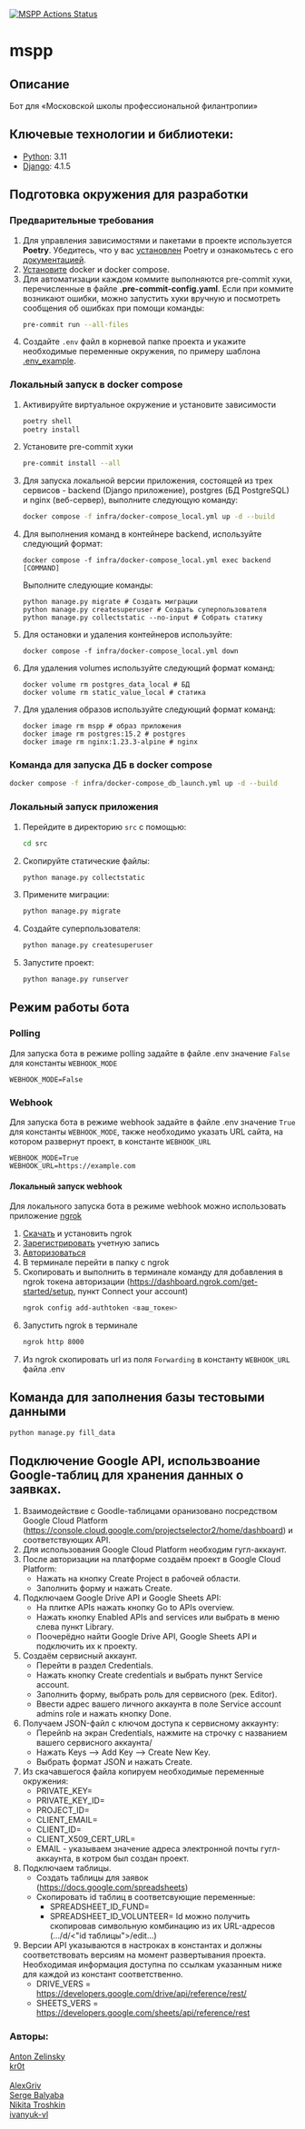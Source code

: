 [![MSPP Actions Status](https://github.com/Studio-Yandex-Practicum/mspp/actions/workflows/stage_deploy.yaml/badge.svg)](https://github.com/Studio-Yandex-Practicum/mspp/actions)
# mspp
## Описание
Бот для «Московской школы профессиональной филантропии»

## Ключевые технологии и библиотеки:
- [Python](https://www.python.org/): 3.11
- [Django](https://www.djangoproject.com/): 4.1.5

## Подготовка окружения для разработки
### Предварительные требования
1. Для управления зависимостями и пакетами в проекте используется **Poetry**. Убедитесь, что у вас [установлен](https://python-poetry.org/docs/#osx--linux--bashonwindows-install-instructions) Poetry и ознакомьтесь с его [документацией](https://python-poetry.org/docs/cli/).
2. [Установите](https://docs.docker.com/engine/install/) docker и docker compose.
3. Для автоматизации каждом коммите выполняются pre-commit хуки, перечисленные в файле **.pre-commit-config.yaml**. Если при коммите возникают ошибки, можно запустить хуки вручную и посмотреть сообщения об ошибках при помощи команды:
    ```bash
   pre-commit run --all-files
   ```
4. Создайте `.env` файл в корневой папке проекта и укажите необходимые переменные окружения, по примеру шаблона [.env_example](https://github.com/Studio-Yandex-Practicum/mspp/blob/develop/.env_example).

### Локальный запуск в docker compose
1. Активируйте виртуальное окружение и установите зависимости
    ```bash
    poetry shell
    poetry install


2. Установите pre-commit хуки
    ```bash
    pre-commit install --all
    ```

3. Для запуска локальной версии приложения, состоящей из трех сервисов - backend (Django приложение), postgres (БД PostgreSQL) и nginx (веб-сервер), выполните следующую команду:
    ```bash
    docker compose -f infra/docker-compose_local.yml up -d --build
    ```

4. Для выполнения команд в контейнере backend, используйте следующий формат:

    `docker compose -f infra/docker-compose_local.yml exec backend [COMMAND]`

    Выполните следующие команды:
    ```
    python manage.py migrate # Cоздать миграции
    python manage.py createsuperuser # Cоздать суперпользователя
    python manage.py collectstatic --no-input # Cобрать статику
    ```
5. Для остановки и удаления контейнеров используйте:

    `docker compose -f infra/docker-compose_local.yml down`


6. Для удаления volumes используйте следующий формат команд:
    ```
    docker volume rm postgres_data_local # БД
    docker volume rm static_value_local # статика
    ```

7. Для удаления образов используйте следующий формат команд:
    ```
    docker image rm mspp # образ приложения
    docker image rm postgres:15.2 # postgres
    docker image rm nginx:1.23.3-alpine # nginx
    ```

### Команда для запуска ДБ в docker compose
   ```bash
   docker compose -f infra/docker-compose_db_launch.yml up -d --build
   ```

### Локальный запуск приложения
1. Перейдите в директорию `src` с помощью:
   ```bash
   cd src
   ```

2. Скопируйте статические файлы:
   ```bash
   python manage.py collectstatic
   ```

3. Примените миграции:
   ```bash
   python manage.py migrate
   ```

4. Создайте суперпользователя:
   ```bash
   python manage.py createsuperuser
   ```

5. Запустите проект:
   ```bash
   python manage.py runserver
   ```


## Режим работы бота
### Polling
Для запуска бота в режиме polling задайте в файле .env значение `False` для константы `WEBHOOK_MODE`

```
WEBHOOK_MODE=False
```

### Webhook
Для запуска бота в режиме webhook задайте в файле .env значение `True` для константы `WEBHOOK_MODE`, также необходимо указать URL сайта, на котором развернут проект, в константе `WEBHOOK_URL`
```
WEBHOOK_MODE=True
WEBHOOK_URL=https://example.com
```

#### Локальный запуск webhook
Для локального запуска бота в режиме webhook можно использовать приложение [ngrok](https://ngrok.com/)

1. [Скачать](https://ngrok.com/download) и установить ngrok<br>
2. [Зарегистрировать](https://dashboard.ngrok.com/signup) учетную запись<br>
3. [Авторизоваться](https://dashboard.ngrok.com/login)
4. В терминале перейти в папку с ngrok
5. Скопировать и выполнить в терминале команду для добавления в ngrok токена авторизации (https://dashboard.ngrok.com/get-started/setup, пункт Connect your account)
    ```bash
    ngrok config add-authtoken <ваш_токен>
    ```
6. Запустить ngrok в терминале
    ```bash
    ngrok http 8000
    ```
7. Из ngrok скопировать url из поля `Forwarding` в константу `WEBHOOK_URL` файла .env

## Команда для заполнения базы тестовыми данными
```bash
python manage.py fill_data
```
## Подключение Google API, использвоание Google-таблиц для хранения данных о заявках.
1. Взаимодействие с Goodle-таблицами оранизовано посредством Google Cloud Platform (https://console.cloud.google.com/projectselector2/home/dashboard) и соответствующих API.
2. Для использования Google Cloud Platform необходим гугл-аккаунт.
3. После авторизации на платформе cоздаём проект в Google Cloud Platform:
    - Нажать на кнопку Create Project в рабочей области.
    - Заполнить форму и нажать Create.
4. Подключаем Google Drive API и Google Sheets API:
    - На плитке APIs нажать кнопку Go to APIs overview.
    - Нажать кнопку Enabled APIs and services или выбрать в меню слева пункт Library.
    - Поочерёдно найти Google Drive API, Google Sheets API и подключить их к проекту.
5. Создаём сервисный аккаунт.
    - Перейти в раздел Credentials.
    - Нажать кнопку Create credentials и выбрать пункт Service account.
    - Заполнить форму, выбрать роль для сервисного (рек. Editor).
    - Ввести адрес вашего личного аккаунта в поле Service account admins role и нажать кнопку Done.
6. Получаем JSON-файл с ключом доступа к сервисному аккаунту:
    - Перейnb на экран Credentials, нажмите на строчку с названием вашего сервисного аккаунта/
    - Нажать Keys –> Add Key –> Create New Key.
    - Выбрать формат JSON и нажать Create.
7. Из скачавшегося файла копируем необходимые переменные окружения:
    - PRIVATE_KEY=
    - PRIVATE_KEY_ID=
    - PROJECT_ID=
    - CLIENT_EMAIL=
    - CLIENT_ID=
    - CLIENT_X509_CERT_URL=
    - EMAIL - указываем значение адреса электронной почты гугл-аккаунта, в котром был создан проект.
8. Подключаем таблицы.
    - Создать таблицы  для заявок (https://docs.google.com/spreadsheets)
    - Скопировать id таблиц в соответсвующие переменные:
        - SPREADSHEET_ID_FUND=
        - SPREADSHEET_ID_VOLUNTEER=
Id можно получить скопировав символьную комбинацию из их URL-адресов (.../d/<"id таблицы">/edit...)
9. Версии API указываются в настроках в константах и должны соответствовать версиям на момент развертывания проекта. Необходимая информация доступна по ссылкам указанным ниже для каждой из констант соответственно.
    - DRIVE_VERS = https://developers.google.com/drive/api/reference/rest/
    - SHEETS_VERS = https://developers.google.com/sheets/api/reference/rest

### Авторы:
[Anton Zelinsky](https://github.com/AntonZelinsky)<br>
[kr0t](https://github.com/kr0t)<br>
<br>
[AlexGriv](https://github.com/AlexGriv)<br>
[Serge Balyaba](https://github.com/erges699)<br>
[Nikita Troshkin](https://github.com/Esedess)<br>
[ivanyuk-vl](https://github.com/ivanyuk-vl)
